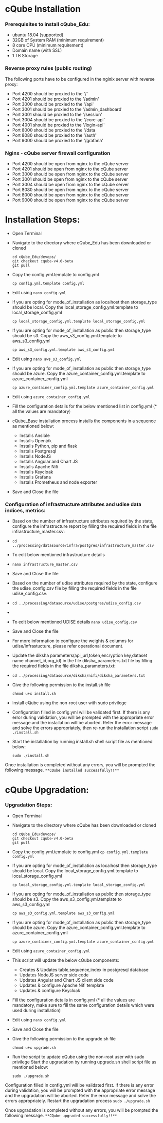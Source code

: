 # cQube Installation
###  Prerequisites to install cQube_Edu:

- ubuntu 18.04 (supported)
- 32GB of System RAM (minimum requirement)
- 8 core CPU (minimum requirement)
- Domain name (with SSL)
- 1 TB Storage
### Reverse proxy rules (public routing)
The following ports have to be configured in the nginix server with reverse proxy:

- Port 4200 should be proxied to the '/'
- Port 4201 should be proxied to the '/admin'
- Port 3000 should be proxied to the '/api'
- Port 3001 should be proxied to the '/admin_dashboard'
- Port 3001 should be proxied to the '/session'
- Port 3004 should be proxied to the '/core-api'
- Port 4001 should be proxied to the '/login-api'
- Port 8000 should be proxied to the '/data
- Port 8080 should be proxied to the '/auth'
- Port 9000 should be proxied to the '/grafana'

### Nginx - cQube server firewall configuration

- Port 4200 should be open from nginx to the cQube server
- Port 4201 should be open from nginx to the cQube server
- Port 3000 should be open from nginx to the cQube server
- Port 3001 should be open from nginx to the cQube server
- Port 3004 should be open from nginx to the cQube server
- Port 8080 should be open from nginx to the cQube server
- Port 8000 should be open from nginx to the cQube server
- Port 9000 should be open from nginx to the cQube server

# Installation Steps:
- Open Terminal
- Navigate to the directory where cQube_Edu has been downloaded or cloned 
  ```
  cd cQube_Edu/devops/
  git checkout cqube-v4.0-beta
  git pull
  ```
- Copy the config.yml.template to config.yml 
  ```
  cp config.yml.template config.yml
  ```
- Edit using ```nano config.yml```
- If you are opting for mode_of_installation as localhost then storage_type should be local. Copy the local_storage_config.yml.template to local_storage_config.yml  
  ```
  cp local_storage_config.yml.template local_storage_config.yml
  ```
- If you are opting for mode_of_installation as public then storage_type should be s3. Copy the aws_s3_config.yml.template to aws_s3_config.yml 
  ```
  cp aws_s3_config.yml.template aws_s3_config.yml
  ```
- Edit using ```nano aws_s3_config.yml```

- If you are opting for mode_of_installation as public then storage_type should be azure. Copy the azure_container_config.yml.template to azure_container_config.yml 
  ```
  cp azure_container_config.yml.template azure_container_config.yml
  ```
- Edit using ```azure_container_config.yml```

- Fill the configuration details for the below mentioned list in config.yml (* all the values are mandatory)
- cQube_Base installation process installs the components in a sequence as mentioned below:
  - Installs Ansible
  - Installs Openjdk
  - Installs Python, pip and flask
  - Installs Postgresql
  - Installs NodeJS
  - Installs Angular and Chart JS
  - Installs Apache Nifi
  - Installs Keycloak
  - Installs Grafana
  - Installs Prometheus and node exporter
- Save and Close the file

### Configuration of infrastructure attributes and udise data indices, metrics:

- Based on the number of infrastructure attributes required by the state, configure the infrastructure report by filling the required fields in the file infrastructure_master.csv:
- ```cd ../processing/datasource/infra/postgres/infrastructure_master.csv```
- To edit below mentioned infrastructure details
- ```nano infrastructure_master.csv```

- Save and Close the file

- Based on the number of udise attributes required by the state, configure the udise_config.csv file by filling the required fields in the file udise_config.csv:
- ```cd ../processing/datasource/udise/postgres/udise_config.csv```
- 
- To edit below mentioned UDISE details ```nano udise_config.csv```

- Save and Close the file

- For more information to configure the weights & columns for udise/infrastucture, please refer operational document.

- Update the diksha parameters(api_url,token,encryption key,dataset name channel_id,org_id) in the file  diksha_parameters.txt file by filling the required fields in the file diksha_parameters.txt:

-  ```cd ../processing/datasource/diksha/nifi/diksha_parameters.txt```



- Give the following permission to the install.sh file

  ```
  chmod u+x install.sh
  ```

- Install cQube using the non-root user with sudo privilege

- Configuration filled in config.yml will be validated first. If there is any error during validation, you will be prompted with the appropriate error message and the installation will be aborted. Refer the error message and solve the errors appropriately, then re-run the installation script ```sudo ./install.sh```

- Start the installation by running install.sh shell script file as mentioned below:

  ```
  sudo ./install.sh
  ```

Once installation is completed without any errors, you will be prompted the following message. 
```**CQube installed successfully!!**```


# cQube Upgradation:
### Upgradation Steps:

- Open Terminal
- Navigate to the directory where cQube has been downloaded or cloned
  ```
  cd cQube_Edu/devops/
  git checkout cqube-v4.0-beta
  git pull
  ```
- Copy the config.yml.template to config.yml ```cp config.yml.template config.yml```

- If you are opting for mode_of_installation as localhost then storage_type should be local. Copy the local_storage_config.yml.template to local_storage_config.yml  
  ```
  cp local_storage_config.yml.template local_storage_config.yml
  ```
- If you are opting for mode_of_installation as public then storage_type should be s3. Copy the aws_s3_config.yml.template to aws_s3_config.yml 
  ```
  cp aws_s3_config.yml.template aws_s3_config.yml
  ```
- If you are opting for mode_of_installation as public then storage_type should be azure. Copy the azure_container_config.yml.template to azure_container_config.yml 
  ```
  cp azure_container_config.yml.template azure_container_config.yml
  ```
- Edit using ```azure_container_config.yml```


- This script will update the below cQube components:

  - Creates & Updates table,sequence,index in postgresql database
  - Updates NodeJS server side code
  - Updates Angular and Chart JS client side code
  - Updates & configure Apache Nifi template
  - Updates & configure Keycloak
- Fill the configuration details in config.yml (* all the values are mandatory, make sure to fill the same configuration details which were used during installation)

- Edit using ```nano config.yml```

- Save and Close the file

- Give the following permission to the upgrade.sh file

  ```
  chmod u+x upgrade.sh
  ```
- Run the script to update cQube using the non-root user with sudo privilege
Start the upgradation by running upgrade.sh shell script file as mentioned below:
  ```
  sudo ./upgrade.sh
  ```

Configuration filled in config.yml will be validated first. If there is any error during validation, you will be prompted with the appropriate error message and the upgradation will be aborted. Refer the error message and solve the errors appropriately. Restart the upgradation process ```sudo ./upgrade.sh```

Once upgradation is completed without any errors, you will be prompted the following message. ```**CQube upgraded successfully!!**```
